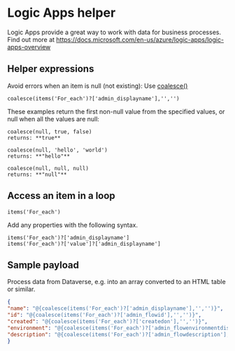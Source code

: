 # Logic Apps helper

Logic Apps provide a great way to work with data for business processes.  
Find out more at https://docs.microsoft.com/en-us/azure/logic-apps/logic-apps-overview

## Helper expressions

Avoid errors when an item is null (not existing): Use [coalesce()](https://docs.microsoft.com/en-us/azure/logic-apps/workflow-definition-language-functions-reference#coalesce)

~~~~
coalesce(items('For_each')?['admin_displayname'],'','')
~~~~

These examples return the first non-null value from the specified values, or null when all the values are null:

~~~~
coalesce(null, true, false)
returns: **true**

coalesce(null, 'hello', 'world')
returns: **"hello"**

coalesce(null, null, null)
returns: **"null"**
~~~~

## Access an item in a loop

~~~~
items('For_each')
~~~~

Add any properties with the following syntax.

~~~~
items('For_each')?['admin_displayname']
items('For_each')?['value']?['admin_displayname']
~~~~


## Sample payload

Process data from Dataverse, e.g. into an array converted to an HTML table or similar.

~~~~json
{
"name": "@{coalesce(items('For_each')?['admin_displayname'],'','')}",
"id": "@{coalesce(items('For_each')?['admin_flowid'],'','')}",
"created": "@{coalesce(items('For_each')?['createdon'],'','')}",
"environment": "@{coalesce(items('For_each')?['admin_flowenvironmentdisplayname'],'','')}",
"description": "@{coalesce(items('For_each')?['admin_flowdescription'],'','')}"
}
~~~~
